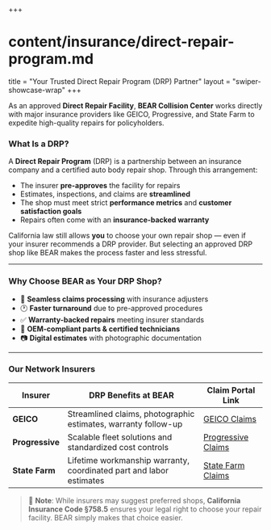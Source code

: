 +++
# content/insurance/direct-repair-program.md
title = "Your Trusted Direct Repair Program (DRP) Partner"
layout = "swiper-showcase-wrap"
+++

As an approved **Direct Repair Facility**, **BEAR Collision Center** works directly with major insurance providers like GEICO, Progressive, and State Farm to expedite high-quality repairs for policyholders.

### What Is a DRP?

A **Direct Repair Program** (DRP) is a partnership between an insurance company and a certified auto body repair shop. Through this arrangement:

* The insurer **pre-approves** the facility for repairs
* Estimates, inspections, and claims are **streamlined**
* The shop must meet strict **performance metrics** and **customer satisfaction goals**
* Repairs often come with an **insurance-backed warranty**

California law still allows **you** to choose your own repair shop — even if your insurer recommends a DRP provider. But selecting an approved DRP shop like BEAR makes the process faster and less stressful.

---

### Why Choose BEAR as Your DRP Shop?

* 🧾 **Seamless claims processing** with insurance adjusters
* 🕐 **Faster turnaround** due to pre-approved procedures
* ✅ **Warranty-backed repairs** meeting insurer standards
* 🧰 **OEM-compliant parts & certified technicians**
* 📷 **Digital estimates** with photographic documentation

---

### Our Network Insurers

| Insurer         | DRP Benefits at BEAR                                                | Claim Portal Link                                         |
| --------------- | ------------------------------------------------------------------- | --------------------------------------------------------- |
| **GEICO**       | Streamlined claims, photographic estimates, warranty follow-up      | [GEICO Claims](https://www.geico.com/claims/)             |
| **Progressive** | Scalable fleet solutions and standardized cost controls             | [Progressive Claims](https://www.progressive.com/claims/) |
| **State Farm**  | Lifetime workmanship warranty, coordinated part and labor estimates | [State Farm Claims](https://www.statefarm.com/claims)     |


> 📝 **Note**: While insurers may suggest preferred shops, **California Insurance Code §758.5** ensures your legal right to choose your repair facility. BEAR simply makes that choice easier.
